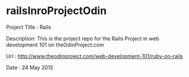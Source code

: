 # railsInroProjectOdin
Project Title : Rails

Description: This is the project repo for the Rails Project in web development 101 on theOdinProject.com

Url : http://www.theodinproject.com/web-development-101/ruby-on-rails

Date : 24 May 2015
